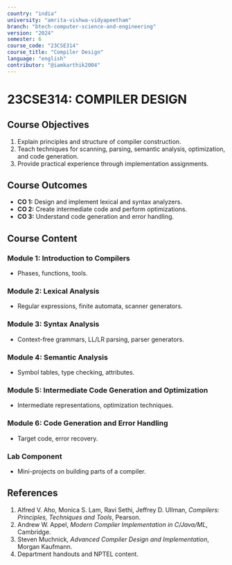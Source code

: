 ```yaml
---
country: "india"
university: "amrita-vishwa-vidyapeetham"
branch: "btech-computer-science-and-engineering"
version: "2024"
semester: 6
course_code: "23CSE314"
course_title: "Compiler Design"
language: "english"
contributor: "@iamkarthik2004"
---
```


# 23CSE314: COMPILER DESIGN

## Course Objectives
1. Explain principles and structure of compiler construction.
2. Teach techniques for scanning, parsing, semantic analysis, optimization, and code generation.
3. Provide practical experience through implementation assignments.

## Course Outcomes
* **CO 1:** Design and implement lexical and syntax analyzers.
* **CO 2:** Create intermediate code and perform optimizations.
* **CO 3:** Understand code generation and error handling.

## Course Content

### Module 1: Introduction to Compilers
* Phases, functions, tools.

### Module 2: Lexical Analysis
* Regular expressions, finite automata, scanner generators.

### Module 3: Syntax Analysis
* Context-free grammars, LL/LR parsing, parser generators.

### Module 4: Semantic Analysis
* Symbol tables, type checking, attributes.

### Module 5: Intermediate Code Generation and Optimization
* Intermediate representations, optimization techniques.

### Module 6: Code Generation and Error Handling
* Target code, error recovery.

### Lab Component
* Mini-projects on building parts of a compiler.

## References
1. Alfred V. Aho, Monica S. Lam, Ravi Sethi, Jeffrey D. Ullman, *Compilers: Principles, Techniques and Tools*, Pearson.
2. Andrew W. Appel, *Modern Compiler Implementation in C/Java/ML*, Cambridge.
3. Steven Muchnick, *Advanced Compiler Design and Implementation*, Morgan Kaufmann.
4. Department handouts and NPTEL content.
